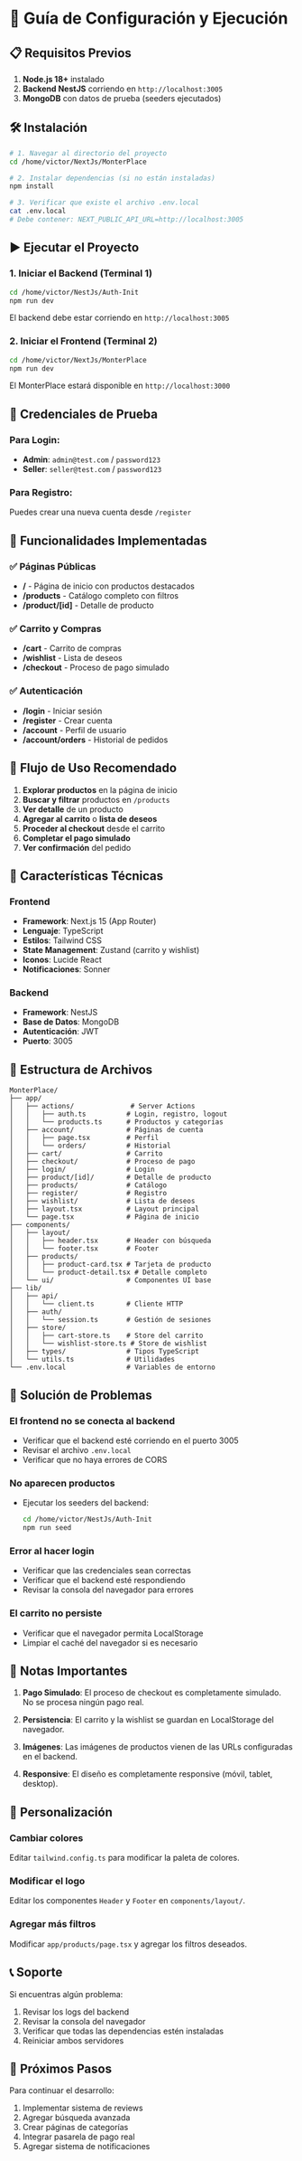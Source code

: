 # 🚀 Guía de Configuración y Ejecución

## 📋 Requisitos Previos

1. **Node.js 18+** instalado
2. **Backend NestJS** corriendo en `http://localhost:3005`
3. **MongoDB** con datos de prueba (seeders ejecutados)

## 🛠️ Instalación

```bash
# 1. Navegar al directorio del proyecto
cd /home/victor/NextJs/MonterPlace

# 2. Instalar dependencias (si no están instaladas)
npm install

# 3. Verificar que existe el archivo .env.local
cat .env.local
# Debe contener: NEXT_PUBLIC_API_URL=http://localhost:3005
```

## ▶️ Ejecutar el Proyecto

### 1. Iniciar el Backend (Terminal 1)

```bash
cd /home/victor/NestJs/Auth-Init
npm run dev
```

El backend debe estar corriendo en `http://localhost:3005`

### 2. Iniciar el Frontend (Terminal 2)

```bash
cd /home/victor/NextJs/MonterPlace
npm run dev
```

El MonterPlace estará disponible en `http://localhost:3000`

## 🧪 Credenciales de Prueba

### Para Login:
- **Admin**: `admin@test.com` / `password123`
- **Seller**: `seller@test.com` / `password123`

### Para Registro:
Puedes crear una nueva cuenta desde `/register`

## 📱 Funcionalidades Implementadas

### ✅ Páginas Públicas
- **/** - Página de inicio con productos destacados
- **/products** - Catálogo completo con filtros
- **/product/[id]** - Detalle de producto

### ✅ Carrito y Compras
- **/cart** - Carrito de compras
- **/wishlist** - Lista de deseos
- **/checkout** - Proceso de pago simulado

### ✅ Autenticación
- **/login** - Iniciar sesión
- **/register** - Crear cuenta
- **/account** - Perfil de usuario
- **/account/orders** - Historial de pedidos

## 🎯 Flujo de Uso Recomendado

1. **Explorar productos** en la página de inicio
2. **Buscar y filtrar** productos en `/products`
3. **Ver detalle** de un producto
4. **Agregar al carrito** o **lista de deseos**
5. **Proceder al checkout** desde el carrito
6. **Completar el pago simulado**
7. **Ver confirmación** del pedido

## 🔧 Características Técnicas

### Frontend
- **Framework**: Next.js 15 (App Router)
- **Lenguaje**: TypeScript
- **Estilos**: Tailwind CSS
- **State Management**: Zustand (carrito y wishlist)
- **Iconos**: Lucide React
- **Notificaciones**: Sonner

### Backend
- **Framework**: NestJS
- **Base de Datos**: MongoDB
- **Autenticación**: JWT
- **Puerto**: 3005

## 📂 Estructura de Archivos

```
MonterPlace/
├── app/
│   ├── actions/              # Server Actions
│   │   ├── auth.ts          # Login, registro, logout
│   │   └── products.ts      # Productos y categorías
│   ├── account/             # Páginas de cuenta
│   │   ├── page.tsx         # Perfil
│   │   └── orders/          # Historial
│   ├── cart/                # Carrito
│   ├── checkout/            # Proceso de pago
│   ├── login/               # Login
│   ├── product/[id]/        # Detalle de producto
│   ├── products/            # Catálogo
│   ├── register/            # Registro
│   ├── wishlist/            # Lista de deseos
│   ├── layout.tsx           # Layout principal
│   └── page.tsx             # Página de inicio
├── components/
│   ├── layout/
│   │   ├── header.tsx       # Header con búsqueda
│   │   └── footer.tsx       # Footer
│   ├── products/
│   │   ├── product-card.tsx # Tarjeta de producto
│   │   └── product-detail.tsx # Detalle completo
│   └── ui/                  # Componentes UI base
├── lib/
│   ├── api/
│   │   └── client.ts        # Cliente HTTP
│   ├── auth/
│   │   └── session.ts       # Gestión de sesiones
│   ├── store/
│   │   ├── cart-store.ts    # Store del carrito
│   │   └── wishlist-store.ts # Store de wishlist
│   ├── types/               # Tipos TypeScript
│   └── utils.ts             # Utilidades
└── .env.local               # Variables de entorno
```

## 🐛 Solución de Problemas

### El frontend no se conecta al backend
- Verificar que el backend esté corriendo en el puerto 3005
- Revisar el archivo `.env.local`
- Verificar que no haya errores de CORS

### No aparecen productos
- Ejecutar los seeders del backend:
  ```bash
  cd /home/victor/NestJs/Auth-Init
  npm run seed
  ```

### Error al hacer login
- Verificar que las credenciales sean correctas
- Verificar que el backend esté respondiendo
- Revisar la consola del navegador para errores

### El carrito no persiste
- Verificar que el navegador permita LocalStorage
- Limpiar el caché del navegador si es necesario

## 📝 Notas Importantes

1. **Pago Simulado**: El proceso de checkout es completamente simulado. No se procesa ningún pago real.

2. **Persistencia**: El carrito y la wishlist se guardan en LocalStorage del navegador.

3. **Imágenes**: Las imágenes de productos vienen de las URLs configuradas en el backend.

4. **Responsive**: El diseño es completamente responsive (móvil, tablet, desktop).

## 🎨 Personalización

### Cambiar colores
Editar `tailwind.config.ts` para modificar la paleta de colores.

### Modificar el logo
Editar los componentes `Header` y `Footer` en `components/layout/`.

### Agregar más filtros
Modificar `app/products/page.tsx` y agregar los filtros deseados.

## 📞 Soporte

Si encuentras algún problema:
1. Revisar los logs del backend
2. Revisar la consola del navegador
3. Verificar que todas las dependencias estén instaladas
4. Reiniciar ambos servidores

## 🚀 Próximos Pasos

Para continuar el desarrollo:
1. Implementar sistema de reviews
2. Agregar búsqueda avanzada
3. Crear páginas de categorías
4. Integrar pasarela de pago real
5. Agregar sistema de notificaciones
